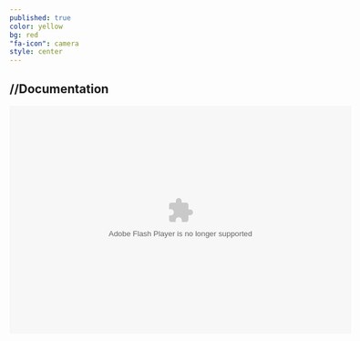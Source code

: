 ```yaml
---
published: true
color: yellow
bg: red
"fa-icon": camera
style: center
---
```




























## //Documentation
<embed type="application/x-shockwave-flash" src="https://photos.gstatic.com/media/slideshow.swf" width="600" height="400" flashvars="host=picasaweb.google.com&hl=en_US&feat=flashalbum&RGB=0x000000&feed=https%3A%2F%2Fpicasaweb.google.com%2Fdata%2Ffeed%2Fapi%2Fuser%2F117554275993940847891%2Falbumid%2F6208390919780824209%3Falt%3Drss%26kind%3Dphoto%26authkey%3DGv1sRgCMvD3aSXiou1-gE%26hl%3Den_US" pluginspage="http://www.macromedia.com/go/getflashplayer">
